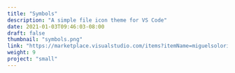 ```yaml
---
title: "Symbols"
description: "A simple file icon theme for VS Code"
date: 2021-01-03T09:46:03-08:00
draft: false
thumbnail: "symbols.png"
link: "https://marketplace.visualstudio.com/items?itemName=miguelsolorio.symbols"
weight: 9
project: "small"
---
```


